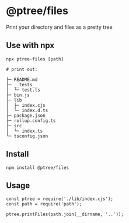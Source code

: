 # @ptree/files
Print your directory and files as a pretty tree

## Use with npx

```
npx ptree-files [path]

# print out:

├─ README.md
├─ __tests__
│  └─ test.ts
├─ bin.js
├─ lib
│  ├─ index.cjs
│  └─ index.d.ts
├─ package.json
├─ rollup.config.ts
├─ src
│  └─ index.ts
└─ tsconfig.json

```

## Install
```
npm install @ptree/files
```

## Usage

```
const ptree = require('./lib/index.cjs');
const path = require('path');

ptree.printFiles(path.join(__dirname, '..'));
```